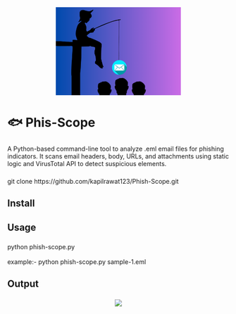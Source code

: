<div align="center">
  <img height="200" src="https://github.com/kapilrawat123/Phish-Scope/blob/main/img/phis%20scope.png"  />
</div>

###

<h1 align="left">🐟 Phis-Scope</h1>

###

<p align="left">A Python-based command-line tool to analyze .eml email files for phishing indicators. It scans email headers, body, URLs, and attachments using static logic and VirusTotal API to detect suspicious elements.</p>

###

<p align="left">git clone https://github.com/kapilrawat123/Phish-Scope.git</p>

###

<h2 align="left">Install</h2>

###

<h2 align="left">Usage</h2>

###

<p align="left">python phish-scope.py <filename.eml> <br><br>example:- python phish-scope.py sample-1.eml</p>

###

<h2 align="left">Output</h2>

###

<div align="center">
  <img height="200" src="https://i.imgflip.com/65efzo.gif"  />
</div>

###
